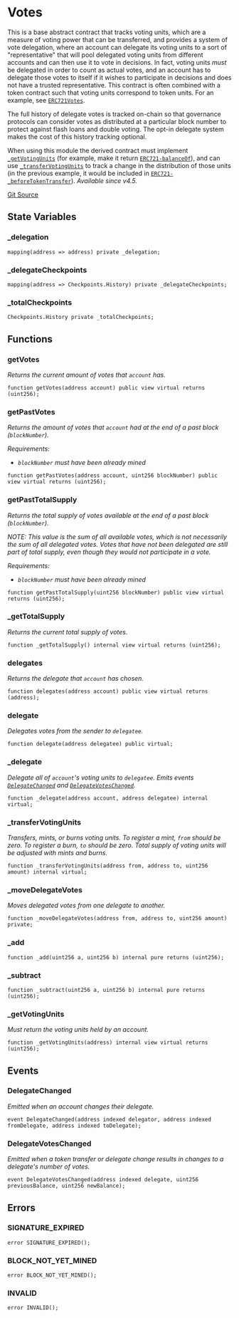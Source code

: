 # Votes

This is a base abstract contract that tracks voting units, which are a measure of voting power that can be transferred, and provides a system of vote delegation, where an account can delegate its voting units to a sort of "representative" that will pool delegated voting units from different accounts and can then use it to vote in decisions. In fact, voting units *must* be delegated in order to count as actual votes, and an account has to delegate those votes to itself if it wishes to participate in decisions and does not have a trusted representative. This contract is often combined with a token contract such that voting units correspond to token units. For an example, see [`ERC721Votes`](https://docs.openzeppelin.com/contracts/4.x/api/token/erc721#ERC721Votes).

The full history of delegate votes is tracked on-chain so that governance protocols can consider votes as distributed at a particular block number to protect against flash loans and double voting. The opt-in delegate system makes the cost of this history tracking optional.

When using this module the derived contract must implement [`_getVotingUnits`](#_getvotingunits) (for example, make it return [`ERC721-balanceOf`](/dev/extensions/juice-721-delegate/contracts/abstract/ERC721/#balanceof)), and can use [`_transferVotingUnits`](#_transfervotingunits) to track a change in the distribution of those units (in the previous example, it would be included in [`ERC721-_beforeTokenTransfer`](/dev/extensions/juice-721-delegate/contracts/abstract/ERC721/#_beforetokentransfer)). *Available since v4.5.*

[Git Source](https://github.com/jbx-protocol/juice-721-delegate/blob/24c33179caef17b169ec5b6eb95923f5da66bf32/contracts/abstract/Votes.sol)

## State Variables

### _delegation

```solidity
mapping(address => address) private _delegation;
```

### _delegateCheckpoints

```solidity
mapping(address => Checkpoints.History) private _delegateCheckpoints;
```

### _totalCheckpoints

```solidity
Checkpoints.History private _totalCheckpoints;
```

## Functions

### getVotes

*Returns the current amount of votes that `account` has.*

```solidity
function getVotes(address account) public view virtual returns (uint256);
```

### getPastVotes

*Returns the amount of votes that `account` had at the end of a past block (`blockNumber`).*

*Requirements:*
- *`blockNumber` must have been already mined*

```solidity
function getPastVotes(address account, uint256 blockNumber) public view virtual returns (uint256);
```

### getPastTotalSupply

*Returns the total supply of votes available at the end of a past block (`blockNumber`).*

*NOTE: This value is the sum of all available votes, which is not necessarily the sum of all delegated votes. Votes that have not been delegated are still part of total supply, even though they would not participate in a vote.*

*Requirements:*
- *`blockNumber` must have been already mined*

```solidity
function getPastTotalSupply(uint256 blockNumber) public view virtual returns (uint256);
```

### _getTotalSupply

*Returns the current total supply of votes.*

```solidity
function _getTotalSupply() internal view virtual returns (uint256);
```

### delegates

*Returns the delegate that `account` has chosen.*

```solidity
function delegates(address account) public view virtual returns (address);
```

### delegate

*Delegates votes from the sender to `delegatee`.*

```solidity
function delegate(address delegatee) public virtual;
```

### _delegate

*Delegate all of `account`'s voting units to `delegatee`. Emits events [`DelegateChanged`](#delegatechanged) and [`DelegateVotesChanged`](#delegatevoteschanged).*

```solidity
function _delegate(address account, address delegatee) internal virtual;
```

### _transferVotingUnits

*Transfers, mints, or burns voting units. To register a mint, `from` should be zero. To register a burn, `to` should be zero. Total supply of voting units will be adjusted with mints and burns.*

```solidity
function _transferVotingUnits(address from, address to, uint256 amount) internal virtual;
```

### _moveDelegateVotes

*Moves delegated votes from one delegate to another.*

```solidity
function _moveDelegateVotes(address from, address to, uint256 amount) private;
```

### _add

```solidity
function _add(uint256 a, uint256 b) internal pure returns (uint256);
```

### _subtract

```solidity
function _subtract(uint256 a, uint256 b) internal pure returns (uint256);
```

### _getVotingUnits

*Must return the voting units held by an account.*

```solidity
function _getVotingUnits(address) internal view virtual returns (uint256);
```

## Events

### DelegateChanged
*Emitted when an account changes their delegate.*

```solidity
event DelegateChanged(address indexed delegator, address indexed fromDelegate, address indexed toDelegate);
```

### DelegateVotesChanged
*Emitted when a token transfer or delegate change results in changes to a delegate's number of votes.*

```solidity
event DelegateVotesChanged(address indexed delegate, uint256 previousBalance, uint256 newBalance);
```

## Errors

### SIGNATURE_EXPIRED

```solidity
error SIGNATURE_EXPIRED();
```

### BLOCK_NOT_YET_MINED

```solidity
error BLOCK_NOT_YET_MINED();
```

### INVALID

```solidity
error INVALID();
```

